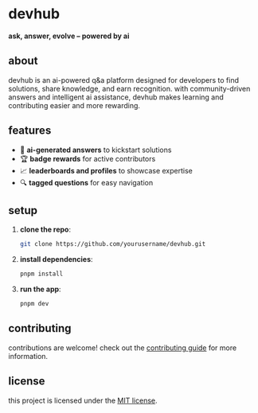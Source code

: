 # devhub

**ask, answer, evolve – powered by ai**

## about

devhub is an ai-powered q&a platform designed for developers to find solutions, share knowledge, and earn recognition. with community-driven answers and intelligent ai assistance, devhub makes learning and contributing easier and more rewarding.

## features

- 🤖 **ai-generated answers** to kickstart solutions
- 🏆 **badge rewards** for active contributors
- 📈 **leaderboards and profiles** to showcase expertise
- 🔍 **tagged questions** for easy navigation

## setup

1. **clone the repo**:
   ```bash
   git clone https://github.com/yourusername/devhub.git
   ```
2. **install dependencies**:
   ```bash
   pnpm install
   ```
3. **run the app**:
   ```bash
   pnpm dev
   ```

## contributing

contributions are welcome! check out the [contributing guide](./CONTRIBUTING.md) for more information.

## license

this project is licensed under the [MIT license](./LICENSE).
